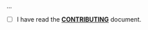 <!--- Provide a general summary of your changes in the Title above -->

...

- [ ] I have read the **[CONTRIBUTING](https://github.com/owenvoke/laravel-arionum/blob/main/.github/CONTRIBUTING.md)** document.
